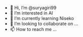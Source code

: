 - 👋 Hi, I’m @suryagiri99
- 👀 I’m interested in AI
- 🌱 I’m currently learning Niseko
- 💞️ I’m looking to collaborate on ...
- 📫 How to reach me ...

<!---
suryagiri99/suryagiri99 is a ✨ special ✨ repository because its `README.md` (this file) appears on your GitHub profile.
You can click the Preview link to take a look at your changes.
--->
